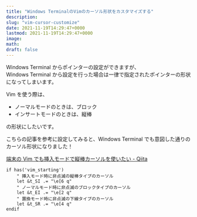 ```yaml
---
title: "Windows TerminalのVimのカーソル形状をカスタマイズする"
description:
slug: "vim-cursor-customize"
date: 2021-11-19T14:29:47+0000
lastmod: 2021-11-19T14:29:47+0000
image:
math:
draft: false
---
```


Windows Terminal からポインターの設定ができますが、  
Windows Terminal から設定を行った場合は一律で指定されたポインターの形状になってしまいます。

Vim を使う際は、

- ノーマルモードのときは、ブロック
- インサートモードのときは、縦棒

の形状にしたいです。

こちらの記事を参考に設定してみると、Windows Terminal でも意図した通りのカーソル形状になりました！

[端末の Vim でも挿入モードで縦棒カーソルを使いたい \- Qiita](https://qiita.com/Linda_pp/items/9e0c94eb82b18071db34)

```vimrc
if has('vim_starting')
    " 挿入モード時に非点滅の縦棒タイプのカーソル
    let &t_SI .= "\e[6 q"
    " ノーマルモード時に非点滅のブロックタイプのカーソル
    let &t_EI .= "\e[2 q"
    " 置換モード時に非点滅の下線タイプのカーソル
    let &t_SR .= "\e[4 q"
endif
```

